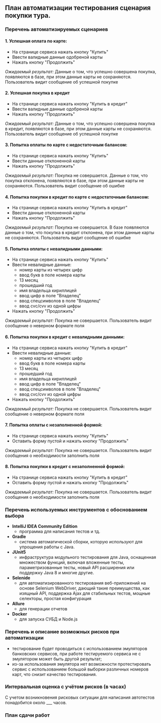 ## План автоматизации тестирования сценария покупки тура.

### Перечень автоматизируемых сценариев
#### 1. Успешная оплата по карте:
* На странице сервиса нажать кнопку "Купить"
* Ввести валидные данные одобреной карты
* Нажать кнопку "Продолжить"

*Ожидаемый результат:*  Данные о том, что успешно совершена покупка, появляются в базе, при этом данные карты не сохраняются. Пользователь видит сообщение об успешной покупке
  
#### 2. Успешная покупка в кредит
* На странице сервиса нажать кнопку "Купить в кредит"
* Ввести валидные данные одобреной карты
* Нажать кнопку "Продолжить"

*Ожидаемый результат:*  Данные о том, что успешно совершена покупка в кредит, появляются в базе, при этом данные карты не сохраняются. Пользователь видит сообщение об успешной покупке

#### 3. Попытка оплаты по карте с недостаточным балансом:
* На странице сервиса нажать кнопку "Купить"
* Ввести данные отклоненной карты
* Нажать кнопку "Продолжить"

*Ожидаемый результат:*  Покупка не совершается. Данные о том, что покупка отклонена, появляются в базе, при этом данные карты не сохраняются. Пользователь видит сообщение об ошибке

 
#### 4. Попытка покупки в кредит по карте с недостаточным балансом:
* На странице сервиса нажать кнопку "Купить в кредит"
* Ввести данные отклоненной карты
* Нажать кнопку "Продолжить"

*Ожидаемый результат:*  Покупка не совершается. В базе появляются данные о том, что покупка в кредит отклонена, при этом данные карты не сохраняются. Пользователь видит сообщение об ошибке

#### 5. Попытка оплаты с невалидными данными:
* На странице сервиса нажать кнопку "Купить"
* Ввести невалидные данные:
  * номер карты из четырех цифр
  * ввод букв в поле номера карты
  * 13 месяц
  * прошедший год
  * имя владельца кириллицей
  * ввод цифр в поле "Владелец"
  * ввод спецсимволов в поле "Владелец"
  * ввод cvc/cvv из одной цифры
* Нажать кнопку "Продолжить"

*Ожидаемый результат:*  Покупка не совершается. Пользователь видит сообщение о неверном формате поля

#### 6. Попытка покупки в кредит с невалидными данными:
* На странице сервиса нажать кнопку "Купить в кредит"
* Ввести невалидные данные:
  * номер карты из четырех цифр
  * ввод букв в поле номера карты
  * 13 месяц
  * прошедший год
  * имя владельца кириллицей
  * ввод цифр в поле "Владелец"
  * ввод спецсимволов в поле "Владелец"
  * ввод cvc/cvv из одной цифры
* Нажать кнопку "Продолжить"

*Ожидаемый результат:*  Покупка не совершается. Пользователь видит сообщение о неверном формате поля

#### 7. Попытка оплаты с незаполненной формой:
* На странице сервиса нажать кнопку "Купить"
* Оставить форму пустой и нажать кнопку "Продолжить"

*Ожидаемый результат:*  Покупка не совершается. Пользователь видит сообщения о необходимости заполнить поля

#### 8. Попытка покупки в кредит с незаполненной формой:
* На странице сервиса нажать кнопку "Купить в кредит"
* Оставить форму пустой и нажать кнопку "Продолжить"

*Ожидаемый результат:*  Покупка не совершается. Пользователь видит сообщения о необходимости заполнить поля

### Перечень используемых инструментов с обоснованием выбора
* __IntelliJ IDEA Community Edition__
  - программа для написания тестов и тд.
* __Gradle__
  - система автоматической сборки, которую используют для упрощения работы с Java.
* __JUnit5__
  - инфраструктура модульного тестирования для Java, оснащенная множеством функций, включая вложенные тесты, параметризованные тесты, новый API расширения или поддержку Java 8 и многие другие.
* __Selenide__
  - для автоматизированного тестирования веб-приложений на основе Selenium WebDriver, дающий такие преимущества, как изящный API, поддержка Ajax для стабильных тестов, мощные селекторы, простая конфигурация
* __Allure__
  - для генерации отчетов
* __Docker__
  - для запуска СУБД и Node.js

### Перечень и описание возможных рисков при автоматизации
- тестирование будет проводиться с использованием эмуляторов банковских сервисов, при работе тестируемого сервиса не с эмулятором может быть другой результат;
- из-за использования эмулятора нет возможности протестировать сервис с использованием большой выборки различных номеров карт, что снизит качество тестирования.

### Интервальная оценка с учётом рисков (в часах)
С учетом возникновения рисковых ситуации для написания автотестов понадобится около ___ часов.

### План сдачи работ
